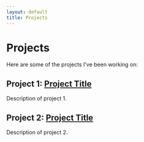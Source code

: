 ```yaml
---
layout: default
title: Projects
---
```


# Projects

Here are some of the projects I've been working on:

## Project 1: [Project Title](projects/project1)

Description of project 1. 

## Project 2: [Project Title](projects/project2)

Description of project 2.

